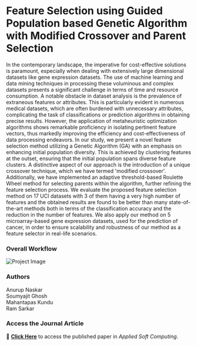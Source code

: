 # Feature Selection using Guided Population based Genetic Algorithm with Modified Crossover and Parent Selection


In the contemporary landscape, the imperative for cost-effective solutions is paramount, especially when dealing with extensively large dimensional datasets like gene expression datasets. The use of machine learning and data mining techniques in processing these voluminous and complex datasets presents a significant challenge in terms of time and resource consumption. A notable obstacle in dataset analysis is the prevalence of extraneous features or attributes. This is particularly evident in numerous medical datasets, which are often burdened with unnecessary attributes, complicating the task of classifications or prediction algorithms in obtaining precise results. However, the application of metaheuristic optimization algorithms shows remarkable proficiency in isolating pertinent feature vectors, thus markedly improving the efficiency and cost-effectiveness of data processing endeavors. In our study, we present a novel feature selection method utilizing a Genetic Algorithm (GA) with an emphasis on enhancing initial population diversity. This is achieved by clustering features at the outset, ensuring that the initial population spans diverse feature clusters. A distinctive aspect of our approach is the introduction of a unique crossover technique, which we have termed 'modified crossover'. Additionally, we have implemented an adaptive threshold-based Roulette Wheel method for selecting parents within the algorithm, further refining the feature selection process. We evaluate the proposed feature selection method on 17 UCI datasets with 3 of them having a very high number of features and the obtained results are found to be better than many state-of-the-art methods both in terms of the classification accuracy and the reduction in the number of features. We also apply our method on 5 microarray-based gene expression datasets, used for the prediction of cancer, in order to ensure scalability and robustness of our method as a feature selector in real-life scenarios. 
### Overall Workflow
![Project Image](https://github.com/anurup123/Feature-Selection-using-Guided-Population-based-Genetic-Algorithm-with-Modified-Crossover-and-Parent/blob/main/FLowchart_GA_modifies_final%20(1).png)
### Authors
Anurup Naskar<br/>
Soumyajit Ghosh<br/>
Mahantapas Kundu<br/>
Ram Sarkar
### Access the Journal Article  
📄 **[Click Here](https://doi.org/10.1016/j.asoc.2025.112872)** to access the published paper in *Applied Soft Computing*.
